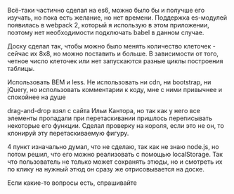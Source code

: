 Всё-таки частично сделал на es6, можно было бы и получше его изучать, но пока есть желание, но нет времени.
Поддержка es-модулей появилась в webpack 2, который я использую в этом приложении, поэтому нет необходимости подключать babel в данном случае.

Доску сделал так, чтобы можно было менять количество клеточек - сейчас их 8x8, но можно поставить и больше. В зависимости от того, четное число клеточек или нет запускаются разные циклы построения таблицы.

Использовать BEM и less. Не использовать ни cdn, ни bootstrap, ни jQuery, но использовать комментарии к коду, мне с ними привычнее и спокойнее на душе

drag-and-drop взял с сайта Ильи Кантора, но так как у него все элементы пропадали при перетаскивании пришлось переписывать некоторые его функции. Сделал проверку на короля, если это не он, то клонируй эту перетаскиваемую фигуру.

4 пункт изначально думал, что не сделаю, так как не знаю node.js, но потом решил, что его можно реализовать с помощью localStorage.
Так что пользователь не только может сохранять этюды, но и смотреть их по клику на нужный этюд он сразу же отрисовывается на доске.

Если какие-то вопросы есть, спрашивайте